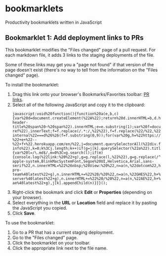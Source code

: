 # bookmarklets
Productivity bookmarklets written in JavaScript 

## Bookmarklet 1: Add deployment links to PRs

This bookmarklet modifies the "Files changed" page of a pull request. For each markdown file, it adds 3 links to the  staging deployments of the file. 

Some of these links may get you a "page not found" if that version of the page doesn't exist (there's no way to tell from the information on the "Files changed" page).

To install the bookmarklet:

1. Drag this link onto your browser's Bookmarks/Favorites toolbar: [PR links](#).
1. Select all of the following JavaScript and copy it to the clipboard:
   ```
   javascript:void%20function(){function%20a(e,b,c){var%20d=document.createElement(%22A%22);return%20d.innerHTML=b,d.href=c,d.target=%22_blank%22,e.appendChild(d),e}var%20b=/https:\/\/github.com\/github\/([^/]*)/,c=b.exec(window.location.href),d=c[1],e=document.querySelector(%22h1.gh-header-title%20span%20~%20span%22).innerHTML;e=e.substring(1);var%20f=document.querySelector(%22span.head-ref%22).innerText;f=f.replace(/.*:/,%22%22),f=f.replace(%22/%22,%22%22),%22docs-internal%22===d%26%26(f=f.substring(0,9));for(var%20g,h=%22https://%22+d+%22-%22+e+%22--%22+f+%22.herokuapp.com/en/%22,j=document.querySelectorAll(%22div.file-info%22),k=0;k%3Cj.length;k++)if(g=j[k].querySelector(%22a%22).title,0!==g.search(%22data/%22)){var%20l=/\.md$/,m=0%3C=g.search(l);if(m){console.log(%22link:%20%22+g),g=g.replace(l,%22%22),g=g.replace(/^content/,%22%22),g=g.replace(/\/index/,%22%22);var%20n=document.createElement(%22SPAN%22);n.style.fontFamily=%22-apple-system,BlinkMacSystemFont,Segoe%20UI,Helvetica,Arial,sans-serif%22,n.innerHTML=%22%26nbsp;%20View:%20%22,n=a(n,%22dotcom%22,h+%22free-pro-team%40latest%22+g),n.innerHTML+=%22%20/%20%22,n=a(n,%22GHES%22,h+%22enterprise-server%40latest%22+g),n.innerHTML+=%22%20/%20%22,n=a(n,%22AE%22,h+%22github-ae%40latest%22+g),j[k].appendChild(n)}}}();
   ```
1. Right-click the bookmark and click **Edit** or **Properties** (depending on your browser).
1. Select everything in the **URL** or **Location** field and replace it by pasting the JavaScript you copied.
1. Click **Save**.

To use the bookmarklet:

1. Go to a PR that has a current staging deployment. 
2. Go to the "Files changed" page. 
3. Click the bookmarklet on your toolbar. 
4. Click the appropriate link next to the file name. 
